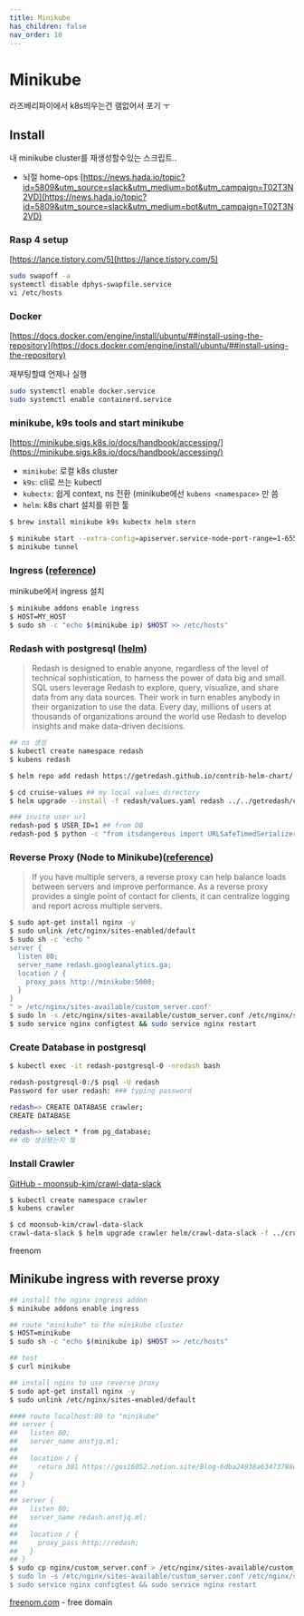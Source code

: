 ```yaml
---
title: Minikube
has_children: false
nav_order: 10
---
```

# Minikube


라즈베리파이에서 k8s띄우는건 램없어서 포기 ㅜ

## Install

내 minikube cluster를 재생성할수있는 스크립트..

- 뇌절 home-ops
[https://news.hada.io/topic?id=5809&utm_source=slack&utm_medium=bot&utm_campaign=T02T3N2VD](https://news.hada.io/topic?id=5809&utm_source=slack&utm_medium=bot&utm_campaign=T02T3N2VD)

### Rasp 4 setup

[https://lance.tistory.com/5](https://lance.tistory.com/5)

```bash
sudo swapoff -a
systemctl disable dphys-swapfile.service
vi /etc/hosts
```

### Docker

[https://docs.docker.com/engine/install/ubuntu/##install-using-the-repository](https://docs.docker.com/engine/install/ubuntu/##install-using-the-repository)

재부팅할떄 언제나 실행

```bash
sudo systemctl enable docker.service
sudo systemctl enable containerd.service
```

### minikube, k9s tools and start minikube

[https://minikube.sigs.k8s.io/docs/handbook/accessing/](https://minikube.sigs.k8s.io/docs/handbook/accessing/)

- `minikube`: 로컬 k8s cluster
- `k9s`: cli로 쓰는 kubectl
- `kubectx`: 쉽게 context, ns 전환 (minikube에선 `kubens <namespace>` 만 씀
- `helm`: k8s chart 설치를 위한 툴

```bash
$ brew install minikube k9s kubectx helm stern

$ minikube start --extra-config=apiserver.service-node-port-range=1-65535
$ minikube tunnel
```

### Ingress ([reference](https://kubernetes.io/ko/docs/tasks/access-application-cluster/ingress-minikube/))

minikube에서 ingress 설치

```bash
$ minikube addons enable ingress
$ HOST=MY_HOST
$ sudo sh -c "echo $(minikube ip) $HOST >> /etc/hosts"
```

### Redash with postgresql ([helm](https://github.com/getredash/contrib-helm-chart))

> Redash is designed to enable anyone, regardless of the level of technical sophistication, to harness the power of data big and small. SQL users leverage Redash to explore, query, visualize, and share data from any data sources. Their work in turn enables anybody in their organization to use the data. Every day, millions of users at thousands of organizations around the world use Redash to develop insights and make data-driven decisions.
>

```bash
## ns 생성
$ kubectl create namespace redash
$ kubens redash

$ helm repo add redash https://getredash.github.io/contrib-helm-chart/

$ cd cruise-values ## my local values directory
$ helm upgrade --install -f redash/values.yaml redash ../../getredash/contrib-helm-chart

### invite user url
redash-pod $ USER_ID=1 ## from DB
redash-pod $ python -c "from itsdangerous import URLSafeTimedSerializer; serializer = URLSafeTimedSerializer('$REDASH_SECRET_KEY'); print(f'$REDASH_HOST/invite/{serializer.dumps($USER_ID)}')"
```

### Reverse Proxy (Node to Minikube)([reference](https://phoenixnap.com/kb/nginx-reverse-proxy))

> If you have multiple servers, a reverse proxy can help balance loads between servers and improve performance. As a reverse proxy provides a single point of contact for clients, it can centralize logging and report across multiple servers.
>

```bash
$ sudo apt-get install nginx -y
$ sudo unlink /etc/nginx/sites-enabled/default
$ sudo sh -c 'echo "
server {
  listen 80;
  server_name redash.googleanalytics.ga;
  location / {
    proxy_pass http://minikube:5000;
  }
}
" > /etc/nginx/sites-available/custom_server.conf'
$ sudo ln -s /etc/nginx/sites-available/custom_server.conf /etc/nginx/sites-enabled/custom_server.conf
$ sudo service nginx configtest && sudo service nginx restart
```

### Create Database in postgresql

```bash
$ kubectl exec -it redash-postgresql-0 -nredash bash

redash-postgresql-0:/$ psql -U redash
Password for user redash: ### typing password

redash=> CREATE DATABASE crawler;
CREATE DATABASE

redash=> select * from pg_database;
## db 생성됐는지 쳌
```

### Install Crawler

[GitHub - moonsub-kim/crawl-data-slack](https://github.com/moonsub-kim/crawl-data-slack/)

```bash
$ kubectl create namespace crawler
$ kubens crawler

$ cd moonsub-kim/crawl-data-slack
crawl-data-slack $ helm upgrade crawler helm/crawl-data-slack -f ../cruise-values/crawler/values.yaml -i
```

freenom


## Minikube ingress with reverse proxy

```bash
## install the nginx ingress addon
$ minikube addons enable ingress

## route "minikube" to the minikube cluster
$ HOST=minikube
$ sudo sh -c "echo $(minikube ip) $HOST >> /etc/hosts"

## test
$ curl minikube

## install nginx to use reverse proxy
$ sudo apt-get install nginx -y
$ sudo unlink /etc/nginx/sites-enabled/default

#### route localhost:80 to "minikube"
## server {
##   listen 80;
##   server_name anstjq.ml;
##
##   location / {
##     return 301 https://gos16052.notion.site/Blog-6dba24938a63473788e7866acbe38526;
##   }
## }
##
## server {
##   listen 80;
##   server_name redash.anstjq.ml;
##
##   location / {
##     proxy_pass http://redash;
##   }
## }
$ sudo cp nginx/custom_server.conf > /etc/nginx/sites-available/custom_server.conf'
$ sudo ln -s /etc/nginx/sites-available/custom_server.conf /etc/nginx/sites-enabled/custom_server.conf
$ sudo service nginx configtest && sudo service nginx restart
```

[freenom.com](http://freenom.com) - free domain
